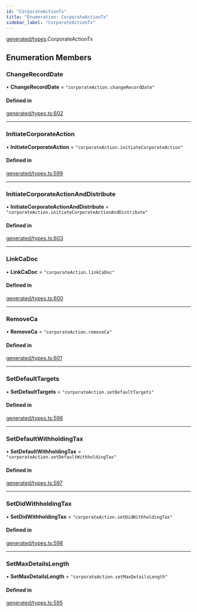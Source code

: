 ```yaml
---
id: "CorporateActionTx"
title: "Enumeration: CorporateActionTx"
sidebar_label: "CorporateActionTx"
---
```


[generated/types](../../../../modules/Generated/Types/Types.md).CorporateActionTx

## Enumeration Members

### ChangeRecordDate

• **ChangeRecordDate** = ``"corporateAction.changeRecordDate"``

#### Defined in

[generated/types.ts:602](https://github.com/PolymeshAssociation/polymesh-sdk/blob/5b946f904/src/generated/types.ts#L602)

___

### InitiateCorporateAction

• **InitiateCorporateAction** = ``"corporateAction.initiateCorporateAction"``

#### Defined in

[generated/types.ts:599](https://github.com/PolymeshAssociation/polymesh-sdk/blob/5b946f904/src/generated/types.ts#L599)

___

### InitiateCorporateActionAndDistribute

• **InitiateCorporateActionAndDistribute** = ``"corporateAction.initiateCorporateActionAndDistribute"``

#### Defined in

[generated/types.ts:603](https://github.com/PolymeshAssociation/polymesh-sdk/blob/5b946f904/src/generated/types.ts#L603)

___

### LinkCaDoc

• **LinkCaDoc** = ``"corporateAction.linkCaDoc"``

#### Defined in

[generated/types.ts:600](https://github.com/PolymeshAssociation/polymesh-sdk/blob/5b946f904/src/generated/types.ts#L600)

___

### RemoveCa

• **RemoveCa** = ``"corporateAction.removeCa"``

#### Defined in

[generated/types.ts:601](https://github.com/PolymeshAssociation/polymesh-sdk/blob/5b946f904/src/generated/types.ts#L601)

___

### SetDefaultTargets

• **SetDefaultTargets** = ``"corporateAction.setDefaultTargets"``

#### Defined in

[generated/types.ts:596](https://github.com/PolymeshAssociation/polymesh-sdk/blob/5b946f904/src/generated/types.ts#L596)

___

### SetDefaultWithholdingTax

• **SetDefaultWithholdingTax** = ``"corporateAction.setDefaultWithholdingTax"``

#### Defined in

[generated/types.ts:597](https://github.com/PolymeshAssociation/polymesh-sdk/blob/5b946f904/src/generated/types.ts#L597)

___

### SetDidWithholdingTax

• **SetDidWithholdingTax** = ``"corporateAction.setDidWithholdingTax"``

#### Defined in

[generated/types.ts:598](https://github.com/PolymeshAssociation/polymesh-sdk/blob/5b946f904/src/generated/types.ts#L598)

___

### SetMaxDetailsLength

• **SetMaxDetailsLength** = ``"corporateAction.setMaxDetailsLength"``

#### Defined in

[generated/types.ts:595](https://github.com/PolymeshAssociation/polymesh-sdk/blob/5b946f904/src/generated/types.ts#L595)
